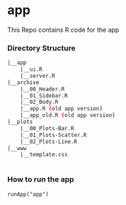 # app
This Repo contains R code for the app

### Directory Structure
```bash
|__app
    |__ui.R
    |__server.R
|__archive
    |__00_Header.R
    |__01_Sidebar.R
    |__02_Body.R
    |__app.R (old app version)
    |__app_old.R (old app version)
|__plots
    |__00_Plots-Bar.R
    |__01_Plots-Scatter.R
    |__02_Plots-Line.R
|__www
    |__template.css
  
  ```

### How to run the app
`runApp("app")`
